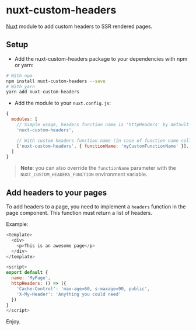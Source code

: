 # nuxt-custom-headers
[Nuxt](https://nuxtjs.org) module to add custom headers to SSR rendered pages.

## Setup

* Add the nuxt-custom-headers package to your dependencies with npm or yarn:

```bash
# With npm
npm install nuxt-custom-headers --save
# With yarn
yarn add nuxt-custom-headers
```

* Add the module to your ```nuxt.config.js```:

```javascript
{
  modules: [
    // Simple usage, headers function name is 'httpHeaders' by default
    'nuxt-custom-headers',

    // With custom headers function name (in case of function name collision with another module)
    ['nuxt-custom-headers', { functionName: 'myCustomFunctionName' }],
  ]
}
```

> **Note**: you can also override the ```functionName``` parameter with the ```NUXT_CUSTOM_HEADERS_FUNCTION``` environment variable.

## Add headers to your pages

To add headers to a page, you need to implement a ```headers``` function in the page component.
This function must return a list of headers.

Example:

```javascript
<template>
  <div>
    <p>This is an awesome page</p>
  </div>
</template>

<script>
export default {
  name: 'MyPage',
  httpHeaders: () => ({
    'Cache-Control': 'max-age=60, s-maxage=90, public',
    'X-My-Header': 'Anything you could need'
  })
}
</script>
```


Enjoy.
